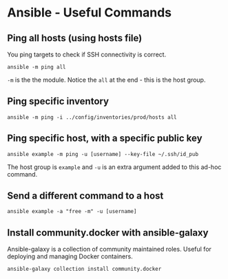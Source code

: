 # Ansible - Useful Commands

## Ping all hosts (using hosts file)

You ping targets to check if SSH connectivity is correct.

```shell
ansible -m ping all
```

`-m` is the the module. Notice the `all` at the end - this is the host group.

## Ping specific inventory

```shell
ansible -m ping -i ../config/inventories/prod/hosts all
```

## Ping specific host, with a specific public key

```shell
ansible example -m ping -u [username] --key-file ~/.ssh/id_pub
```

The host group is `example` and `-u` is an extra argument added to this ad-hoc command.

## Send a different command to a host

```shell
ansible example -a "free -m" -u [username]
```

## Install community.docker with ansible-galaxy

Ansible-galaxy is a collection of community maintained roles. Useful for deploying and managing Docker containers.

```shell
ansible-galaxy collection install community.docker
```

